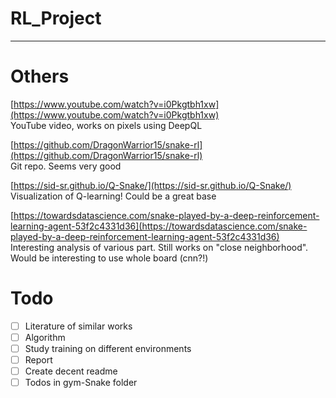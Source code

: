 # RL_Project

---

# Others

[https://www.youtube.com/watch?v=i0Pkgtbh1xw](https://www.youtube.com/watch?v=i0Pkgtbh1xw)  
YouTube video, works on pixels using DeepQL


[https://github.com/DragonWarrior15/snake-rl](https://github.com/DragonWarrior15/snake-rl)  
Git repo. Seems very good

[https://sid-sr.github.io/Q-Snake/](https://sid-sr.github.io/Q-Snake/)  
Visualization of Q-learning! Could be a great base

[https://towardsdatascience.com/snake-played-by-a-deep-reinforcement-learning-agent-53f2c4331d36](https://towardsdatascience.com/snake-played-by-a-deep-reinforcement-learning-agent-53f2c4331d36)  
Interesting analysis of various part. Still works on "close neighborhood". Would be interesting to use whole board (cnn?!)

# Todo
- [ ] Literature of similar works
- [ ] Algorithm
- [ ] Study training on different environments
- [ ] Report
- [ ] Create decent readme
- [ ] Todos in gym-Snake folder
